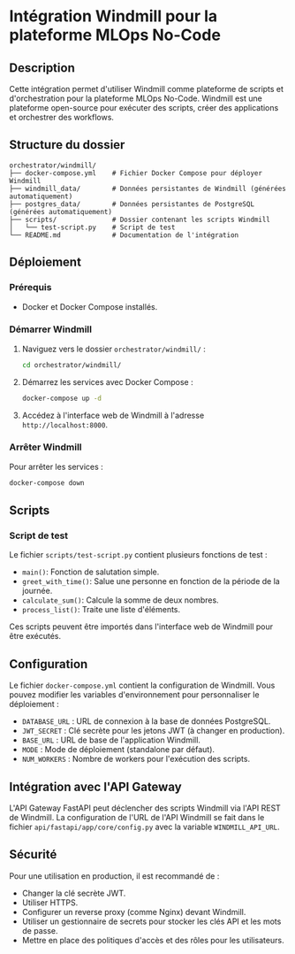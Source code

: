 # Intégration Windmill pour la plateforme MLOps No-Code

## Description

Cette intégration permet d'utiliser Windmill comme plateforme de scripts et d'orchestration pour la plateforme MLOps No-Code. Windmill est une plateforme open-source pour exécuter des scripts, créer des applications et orchestrer des workflows.

## Structure du dossier

```
orchestrator/windmill/
├── docker-compose.yml    # Fichier Docker Compose pour déployer Windmill
├── windmill_data/        # Données persistantes de Windmill (générées automatiquement)
├── postgres_data/        # Données persistantes de PostgreSQL (générées automatiquement)
├── scripts/              # Dossier contenant les scripts Windmill
│   └── test-script.py    # Script de test
└── README.md             # Documentation de l'intégration
```

## Déploiement

### Prérequis

- Docker et Docker Compose installés.

### Démarrer Windmill

1. Naviguez vers le dossier `orchestrator/windmill/` :
   ```bash
   cd orchestrator/windmill/
   ```

2. Démarrez les services avec Docker Compose :
   ```bash
   docker-compose up -d
   ```

3. Accédez à l'interface web de Windmill à l'adresse `http://localhost:8000`.

### Arrêter Windmill

Pour arrêter les services :
```bash
docker-compose down
```

## Scripts

### Script de test

Le fichier `scripts/test-script.py` contient plusieurs fonctions de test :

- `main()`: Fonction de salutation simple.
- `greet_with_time()`: Salue une personne en fonction de la période de la journée.
- `calculate_sum()`: Calcule la somme de deux nombres.
- `process_list()`: Traite une liste d'éléments.

Ces scripts peuvent être importés dans l'interface web de Windmill pour être exécutés.

## Configuration

Le fichier `docker-compose.yml` contient la configuration de Windmill. Vous pouvez modifier les variables d'environnement pour personnaliser le déploiement :

- `DATABASE_URL` : URL de connexion à la base de données PostgreSQL.
- `JWT_SECRET` : Clé secrète pour les jetons JWT (à changer en production).
- `BASE_URL` : URL de base de l'application Windmill.
- `MODE` : Mode de déploiement (standalone par défaut).
- `NUM_WORKERS` : Nombre de workers pour l'exécution des scripts.

## Intégration avec l'API Gateway

L'API Gateway FastAPI peut déclencher des scripts Windmill via l'API REST de Windmill. La configuration de l'URL de l'API Windmill se fait dans le fichier `api/fastapi/app/core/config.py` avec la variable `WINDMILL_API_URL`.

## Sécurité

Pour une utilisation en production, il est recommandé de :

- Changer la clé secrète JWT.
- Utiliser HTTPS.
- Configurer un reverse proxy (comme Nginx) devant Windmill.
- Utiliser un gestionnaire de secrets pour stocker les clés API et les mots de passe.
- Mettre en place des politiques d'accès et des rôles pour les utilisateurs.